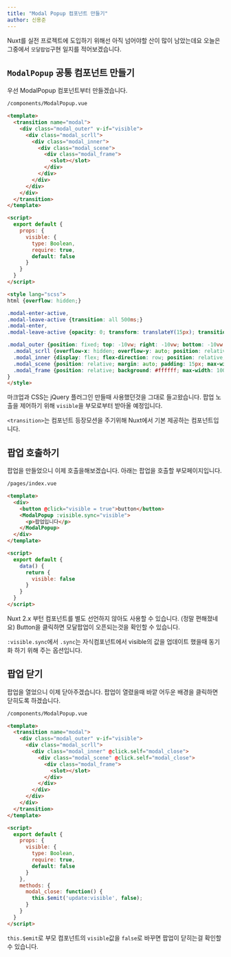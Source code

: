 ```yaml
---
title: "Modal Popup 컴포넌트 만들기"
author: 신용준
---
```


Nuxt를 실전 프로젝트에 도입하기 위해선 아직 넘어야할 산이 많이 남았는데요
오늘은 그중에서 `모달팝업`구현 일지를 적어보겠습니다.

## `ModalPopup` 공통 컴포넌트 만들기

우선 ModalPopup 컴포넌트부터 만들겠습니다.

```html
/components/ModalPopup.vue

<template>
  <transition name="modal">
    <div class="modal_outer" v-if="visible">
      <div class="modal_scrll">
        <div class="modal_inner">
          <div class="modal_scene">
            <div class="modal_frame">
              <slot></slot>
            </div>
          </div>
        </div>
      </div>
    </div>
  </transition>
</template>

<script>
  export default {
    props: {
      visible: {
        type: Boolean,
        require: true,
        default: false
      }
    }
  }
</script>

<style lang="scss">
html {overflow: hidden;}

.modal-enter-active,
.modal-leave-active {transition: all 500ms;}
.modal-enter,
.modal-leave-active {opacity: 0; transform: translateY(15px); transition: none;}

.modal_outer {position: fixed; top: -10vw; right: -10vw; bottom: -10vw; left: -10vw; padding: 10vw; z-index: 9998; background: rgba(0, 0, 0, 0.6); transform: translateZ(0);
  .modal_scrll {overflow-x: hidden; overflow-y: auto; position: relative; width: 100%; min-width: 360px; height: 100%;}
  .modal_inner {display: flex; flex-direction: row; position: relative; min-width: 100%; min-height: 100%;}
  .modal_scene {position: relative; margin: auto; padding: 15px; max-width: 100%;}
  .modal_frame {position: relative; background: #ffffff; max-width: 100%; box-shadow: 0 3px 6px 0 rgba(0, 0, 0, 0.16);}
}
</style>
```

마크업과 CSS는 jQuery 플러그인 만들때 사용했던것을 그대로 들고왔습니다.
팝업 노출을 제어하기 위해 `visible`을 부모로부터 받아올 예정입니다.

`<transition>`는 컴포넌트 등장모션을 주기위해 Nuxt에서 기본 제공하는 컴포넌트입니다.

## 팝업 호출하기

팝업을 만들었으니 이제 호출을해보겠습니다.
아래는 팝업을 호출할 부모페이지입니다.

```html
/pages/index.vue

<template>
  <div>
    <button @click="visible = true">button</button>
    <ModalPopup :visible.sync="visible">
      <p>팝업입니다</p>
    </ModalPopup>
  </div>
</template>

<script>
  export default {
    data() {
      return {
        visible: false
      }
    }
  }
</script>
```

Nuxt 2.x 부턴 컴포넌트를 별도 선언하지 않아도 사용할 수 있습니다. (정말 편해졌네요)
Button을 클릭하면 모달팝업이 오픈되는것을 확인할 수 있습니다.

`:visible.sync`에서 `.sync`는 자식컴포넌트에서 visible의 값을 업데이트 했을때 동기화 하기 위해 주는 옵션입니다.


## 팝업 닫기

팝업을 열었으니 이제 닫아주겠습니다.
팝업이 열렸을때 바깥 어두운 배경을 클릭하면 닫히도록 하겠습니다.

```html
/components/ModalPopup.vue

<template>
  <transition name="modal">
    <div class="modal_outer" v-if="visible">
      <div class="modal_scrll">
        <div class="modal_inner" @click.self="modal_close">
          <div class="modal_scene" @click.self="modal_close">
            <div class="modal_frame">
              <slot></slot>
            </div>
          </div>
        </div>
      </div>
    </div>
  </transition>
</template>

<script>
  export default {
    props: {
      visible: {
        type: Boolean,
        require: true,
        default: false
      }
    },
    methods: {
      modal_close: function() {
        this.$emit('update:visible', false);
      }
    }
  }
</script>
```

`this.$emit`로 부모 컴포넌트의 `visible`값을 `false`로 바꾸면 팝업이 닫히는걸 확인할 수 있습니다.